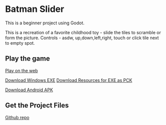 # Batman Slider

This is a beginner project using Godot. 

This is a recreation of a favorite childhood toy - slide the tiles to scramble or form the picture. 
Controls - asdw, up,down,left,right, touch or click tile next to empty spot.

## Play the game

[Play on the web](https://dirtslayer.github.io/Batman-Slider/exports/Batman%20Slider.html)

[Download Windows EXE](./exports/Batman%20Slider.exe)
[Download Resources for EXE as PCK](./exports/Batman%20Slider.pck)

[Download Android APK](./exports/Batman%20Slider.apk)

## Get the Project Files

[Github repo](https://github.com/dirtslayer/Batman-Slider)

